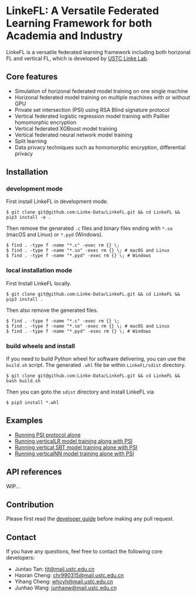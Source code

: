 # LinkeFL: A Versatile Federated Learning Framework for both Academia and Industry

LinkeFL is a versatile federated learning framework including both horizonal FL and vertical FL, which is developed by [USTC Linke Lab](http://linke.ustc.edu.cn/).


## Core features
* Simulation of horizonal federated model training on one single machine
* Horizonal federated model training on multiple machines with or without GPU
* Private set intersection (PSI) using RSA Blind signature protocol
* Vertical federated logistic regression model training with Paillier homomorphic encryption 
* Vertical federated XGBoost model training 
* Vertical federated neural network model training
* Split learning 
* Data privacy techniques such as homomorphic encryption, differential privacy





## Installation
### development mode

First install LinkeFL in development mode.

``` shell
$ git clone git@github.com:Linke-Data/LinkeFL.git && cd LinkeFL && pip3 install -e .
```

Then remove the generated `.c` files and binary files ending with `*.so` (macOS and Linux) or `*.pyd` (Windows).
``` shell
$ find . -type f -name "*.c" -exec rm {} \;
$ find . -type f -name "*.so" -exec rm {} \; # macOS and Linux
$ find . -type f -name "*.pyd" -exec rm {} \; # Windows
```

### local installation mode

First Install LinkeFL locally.
``` shell
$ git clone git@github.com:Linke-Data/LinkeFL.git && cd LinkeFL && pip3 install .
```
Then also remove the generated files.
``` shell
$ find . -type f -name "*.c" -exec rm {} \;
$ find . -type f -name "*.so" -exec rm {} \; # macOS and Linux
$ find . -type f -name "*.pyd" -exec rm {} \; # Windows
```

### build wheels and install
If you need to build Python wheel for software delivering, you can use the `build.sh` script. The generated `.whl` file be within `LinkeFL/sdist` directory.
``` shell
$ git clone git@github.com:Linke-Data/LinkeFL.git && cd LinkeFL && bash build.sh
```
Then you can goto the `sdist` directory and install LinkeFL via
``` shell
$ pip3 install *.whl
```

## Examples 
* [Running PSI protocol alone](./examples/psi-alone/README.md)
* [Running verticalLR model training along with PSI](./examples/psi-lr/README.md)
* [Running vertical SBT model training alone with PSI](./examples/psi-tree/README.md)
* [Running verticalNN model training alone with PSI](./examples/psi-nn/README.md)

## API references 
WIP...

## Contribution
Please first read the [developer guide](./docs/dev_guide.md) before making any pull request. 

## Contact 
If you have any questions, feel free to contact the following core developers:

* Juntao Tan: tjt@mail.ustc.edu.cn
* Haoran Cheng: chr990315@mail.ustc.edu.cn
* Yihang Cheng: whcyh@mail.ustc.edu.cn
* Junhao Wang: junhaow@mail.ustc.edu.cn